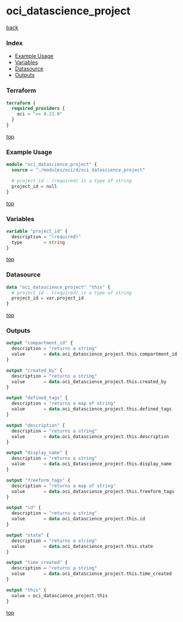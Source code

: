 # oci_datascience_project

[back](../oci.md)

### Index

- [Example Usage](#example-usage)
- [Variables](#variables)
- [Datasource](#datasource)
- [Outputs](#outputs)

### Terraform

```terraform
terraform {
  required_providers {
    oci = ">= 4.21.0"
  }
}
```

[top](#index)

### Example Usage

```terraform
module "oci_datascience_project" {
  source = "./modules/oci/d/oci_datascience_project"

  # project_id - (required) is a type of string
  project_id = null
}
```

[top](#index)

### Variables

```terraform
variable "project_id" {
  description = "(required)"
  type        = string
}
```

[top](#index)

### Datasource

```terraform
data "oci_datascience_project" "this" {
  # project_id - (required) is a type of string
  project_id = var.project_id
}
```

[top](#index)

### Outputs

```terraform
output "compartment_id" {
  description = "returns a string"
  value       = data.oci_datascience_project.this.compartment_id
}

output "created_by" {
  description = "returns a string"
  value       = data.oci_datascience_project.this.created_by
}

output "defined_tags" {
  description = "returns a map of string"
  value       = data.oci_datascience_project.this.defined_tags
}

output "description" {
  description = "returns a string"
  value       = data.oci_datascience_project.this.description
}

output "display_name" {
  description = "returns a string"
  value       = data.oci_datascience_project.this.display_name
}

output "freeform_tags" {
  description = "returns a map of string"
  value       = data.oci_datascience_project.this.freeform_tags
}

output "id" {
  description = "returns a string"
  value       = data.oci_datascience_project.this.id
}

output "state" {
  description = "returns a string"
  value       = data.oci_datascience_project.this.state
}

output "time_created" {
  description = "returns a string"
  value       = data.oci_datascience_project.this.time_created
}

output "this" {
  value = oci_datascience_project.this
}
```

[top](#index)